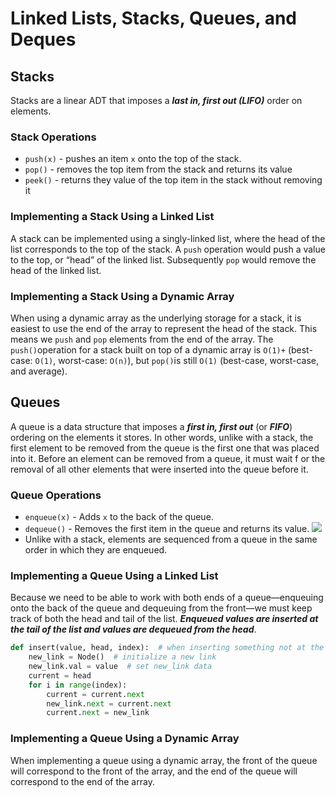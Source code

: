 # Linked Lists, Stacks, Queues, and Deques
## Stacks
Stacks are a linear ADT that imposes a **_last in, first out (LIFO)_** order on elements.

### Stack Operations
- `push(x)` - pushes an item `x` onto the top of the stack.
- `pop()` - removes the top item from the stack and returns its value
- `peek()` - returns they value of the top item in the stack without removing it

### Implementing a Stack Using a Linked List
A stack can be implemented using a singly-linked list, where the head of the list corresponds to the top of the stack. A `push` operation would push a value to the top, or “head” of the linked list. Subsequently `pop` would remove the head of the linked list.

### Implementing a Stack Using a Dynamic Array
When using a dynamic array as the underlying storage for a stack, it is easiest to use the end of the array to represent the head of the stack. This means we `push` and `pop` elements from the end of the array.
The `push()`operation for a stack built on top of a dynamic array is `O(1)+` (best-case: `O(1)`, worst-case: `O(n)`), but `pop()`is still `O(1)` (best-case, worst-case, and average).

## Queues
A queue is a data structure that imposes a **_first in, first out_** (or **_FIFO_**) ordering on the elements it stores. In other words, unlike with a stack, the first element to be removed from the queue is the first one that was placed into it. Before an element can be removed from a queue, it must wait f or the removal of all other elements that were inserted into the queue before it.

### Queue Operations
- `enqueue(x)` - Adds `x` to the back of the queue.
- `dequeue()` - Removes the first item in the queue and returns its value.
![][image-1]
- Unlike with a stack, elements are sequenced from a queue in the same order in which they are enqueued.

### Implementing a Queue Using a Linked List
Because we need to be able to work with both ends of a queue—enqueuing onto the back of the queue and dequeuing from the front—we must keep track of both the head and tail of the list. **_Enqueued values are inserted at the tail of the list and values are dequeued from the head_**.

```python
def insert(value, head, index):  # when inserting something not at the head 
	new_link = Node()  # initialize a new link
	new_link.val = value  # set new_link data
	current = head
	for i in range(index):
		current = current.next
		new_link.next = current.next
		current.next = new_link
```



### Implementing a Queue Using a Dynamic Array

When implementing a queue using a dynamic array, the front of the queue will correspond to the front of the array, and the end of the queue will correspond to the end of the array. 


[image-1]:	https://oregonstate.instructure.com/courses/1764380/files/79236251/preview?verifier=YlkvwBCtyTf6O2TNMwwQBHBs1EQ61ctxQLgMW3EY

